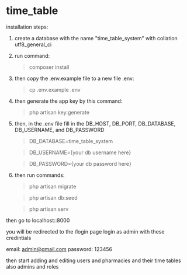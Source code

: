 # time_table
installation steps:

1) create a database with the name "time_table_system" with collation utf8_general_ci

2) run command:
	> composer install

3) then copy the .env.example file to a new file .env:
	> cp .env.example .env 
4) then generate the app key by this command:
	> php artisan key:generate

5) then, in the .env file fill in the DB_HOST, DB_PORT, DB_DATABASE, DB_USERNAME, and DB_PASSWORD
    > DB_DATABASE=time_table_system

    > DB_USERNAME={your db username here}
    
    > DB_PASSWORD={your db password here}

6) then run commands:
    > php artisan migrate

    > php artisan db:seed
    
    > php artisan serv

then go to localhost::8000

you will be redirected to the /login page
login as admin with these credintials

email: admin@gmail.com
password: 123456

then start adding and editing users and pharmacies and their time tables 
also admins and roles
